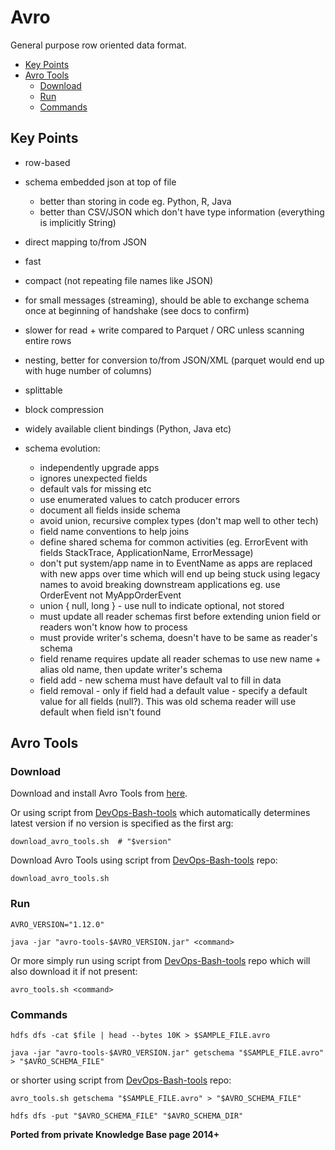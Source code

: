# Avro

General purpose row oriented data format.

<!-- INDEX_START -->

- [Key Points](#key-points)
- [Avro Tools](#avro-tools)
  - [Download](#download)
  - [Run](#run)
  - [Commands](#commands)

<!-- INDEX_END -->

## Key Points

- row-based
- schema embedded json at top of file
  - better than storing in code eg. Python, R, Java
  - better than CSV/JSON which don't have type information (everything is implicitly String)
- direct mapping to/from JSON
- fast
- compact (not repeating file names like JSON)
- for small messages (streaming), should be able to exchange schema once at beginning of handshake (see docs to confirm)
- slower for read + write compared to Parquet / ORC unless scanning entire rows
- nesting, better for conversion to/from JSON/XML (parquet would end up with huge number of columns)
- splittable
- block compression
- widely available client bindings (Python, Java etc)

- schema evolution:
  - independently upgrade apps
  - ignores unexpected fields
  - default vals for missing etc
  - use enumerated values to catch producer errors
  - document all fields inside schema
  - avoid union, recursive complex types (don't map well to other tech)
  - field name conventions to help joins
  - define shared schema for common activities (eg. ErrorEvent with fields StackTrace, ApplicationName, ErrorMessage)
  - don't put system/app name in to EventName as apps are replaced with new apps over time which will end up being stuck using legacy names to avoid breaking downstream applications eg. use OrderEvent not MyAppOrderEvent
  - union { null, long } - use null to indicate optional, not stored
  - must update all reader schemas first before extending union field or readers won't know how to process
  - must provide writer's schema, doesn't have to be same as reader's schema
  - field rename requires update all reader schemas to use new name + alias old name, then update writer's schema
  - field add - new schema must have default val to fill in data
  - field removal - only if field had a default value - specify a default value for all fields (null?). This was old schema reader will use default when field isn't found

## Avro Tools

### Download

Download and install Avro Tools from [here](https://repo1.maven.org/maven2/org/apache/avro/avro-tools/).

Or using script from [DevOps-Bash-tools](devops-bash-tools.md) which automatically determines latest version if no
version is specified as the first arg:

```shell
download_avro_tools.sh  # "$version"
```

Download Avro Tools using script from [DevOps-Bash-tools](devops-bash-tools.md) repo:

```shell
download_avro_tools.sh
```

### Run

```shell
AVRO_VERSION="1.12.0"
```

```shell
java -jar "avro-tools-$AVRO_VERSION.jar" <command>
```

Or more simply run
using script from [DevOps-Bash-tools](devops-bash-tools.md) repo which will also download it if not present:

```shell
avro_tools.sh <command>
```

### Commands

```shell
hdfs dfs -cat $file | head --bytes 10K > $SAMPLE_FILE.avro
```

```shell
java -jar "avro-tools-$AVRO_VERSION.jar" getschema "$SAMPLE_FILE.avro" > "$AVRO_SCHEMA_FILE"
```

or shorter using script from [DevOps-Bash-tools](devops-bash-tools.md) repo:

```shell
avro_tools.sh getschema "$SAMPLE_FILE.avro" > "$AVRO_SCHEMA_FILE"
```

```shell
hdfs dfs -put "$AVRO_SCHEMA_FILE" "$AVRO_SCHEMA_DIR"
```

**Ported from private Knowledge Base page 2014+**

